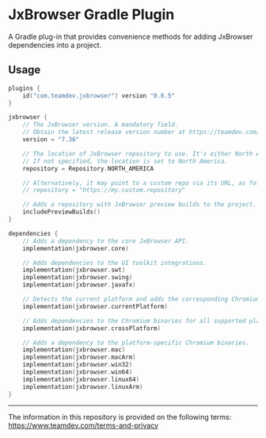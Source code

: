 # JxBrowser Gradle Plugin

A Gradle plug-in that provides convenience methods for adding JxBrowser dependencies into a project.

## Usage

```kotlin
plugins {
    id("com.teamdev.jxbrowser") version "0.0.5"
}

jxbrowser {
    // The JxBrowser version. A mandatory field.
    // Obtain the latest release version number at https://teamdev.com/jxbrowser/.
    version = "7.36"

    // The location of JxBrowser repository to use. It's either North America or Europe.
    // If not specified, the location is set to North America.
    repository = Repository.NORTH_AMERICA

    // Alternatively, it may point to a custom repo via its URL, as follows:
    // repository = "https://my.custom.repository"

    // Adds a repository with JxBrowser preview builds to the project.
    includePreviewBuilds()
}

dependencies {
    // Adds a dependency to the core JxBrowser API.
    implementation(jxbrowser.core)

    // Adds dependencies to the UI toolkit integrations.
    implementation(jxbrowser.swt)
    implementation(jxbrowser.swing)
    implementation(jxbrowser.javafx)

    // Detects the current platform and adds the corresponding Chromium binaries.
    implementation(jxbrowser.currentPlatform)

    // Adds dependencies to the Chromium binaries for all supported platforms.
    implementation(jxbrowser.crossPlatform)

    // Adds a dependency to the platform-specific Chromium binaries.
    implementation(jxbrowser.mac)
    implementation(jxbrowser.macArm)
    implementation(jxbrowser.win32)
    implementation(jxbrowser.win64)
    implementation(jxbrowser.linux64)
    implementation(jxbrowser.linuxArm)
}
```

---

The information in this repository is provided on the following terms: https://www.teamdev.com/terms-and-privacy
